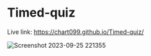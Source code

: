 # Timed-quiz

Live link: https://chart099.github.io/Timed-quiz/

![Screenshot 2023-09-25 221355](https://github.com/chart099/Timed-quiz/assets/122659980/b18ddc23-7a2b-485f-aac3-1113d5344e3b)
